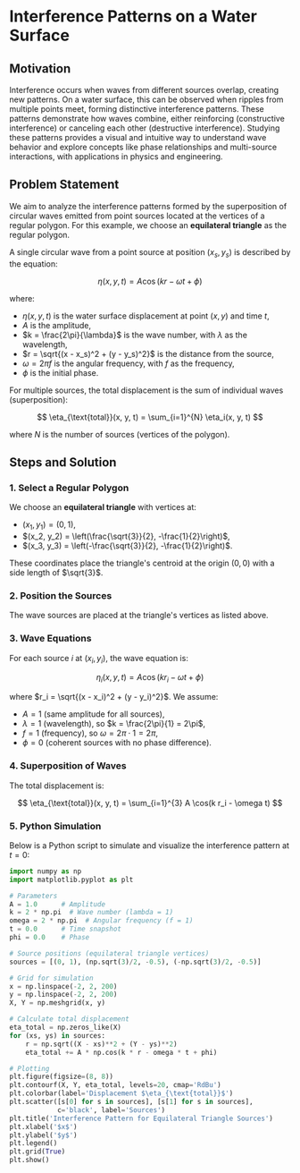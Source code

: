 # Interference Patterns on a Water Surface

## Motivation
Interference occurs when waves from different sources overlap, creating new patterns. On a water surface, this can be observed when ripples from multiple points meet, forming distinctive interference patterns. These patterns demonstrate how waves combine, either reinforcing (constructive interference) or canceling each other (destructive interference). Studying these patterns provides a visual and intuitive way to understand wave behavior and explore concepts like phase relationships and multi-source interactions, with applications in physics and engineering.

## Problem Statement
We aim to analyze the interference patterns formed by the superposition of circular waves emitted from point sources located at the vertices of a regular polygon. For this example, we choose an **equilateral triangle** as the regular polygon.

A single circular wave from a point source at position $(x_s, y_s)$ is described by the equation:

$$ \eta(x, y, t) = A \cos(k r - \omega t + \phi) $$

where:
- $\eta(x, y, t)$ is the water surface displacement at point $(x, y)$ and time $t$,
- $A$ is the amplitude,
- $k = \frac{2\pi}{\lambda}$ is the wave number, with $\lambda$ as the wavelength,
- $r = \sqrt{(x - x_s)^2 + (y - y_s)^2}$ is the distance from the source,
- $\omega = 2\pi f$ is the angular frequency, with $f$ as the frequency,
- $\phi$ is the initial phase.

For multiple sources, the total displacement is the sum of individual waves (superposition):

$$ \eta_{\text{total}}(x, y, t) = \sum_{i=1}^{N} \eta_i(x, y, t) $$

where $N$ is the number of sources (vertices of the polygon).

## Steps and Solution

### 1. Select a Regular Polygon
We choose an **equilateral triangle** with vertices at:
- $(x_1, y_1) = (0, 1)$,
- $(x_2, y_2) = \left(\frac{\sqrt{3}}{2}, -\frac{1}{2}\right)$,
- $(x_3, y_3) = \left(-\frac{\sqrt{3}}{2}, -\frac{1}{2}\right)$.

These coordinates place the triangle's centroid at the origin $(0, 0)$ with a side length of $\sqrt{3}$.

### 2. Position the Sources
The wave sources are placed at the triangle's vertices as listed above.

### 3. Wave Equations
For each source $i$ at $(x_i, y_i)$, the wave equation is:

$$ \eta_i(x, y, t) = A \cos(k r_i - \omega t + \phi) $$

where $r_i = \sqrt{(x - x_i)^2 + (y - y_i)^2}$. We assume:
- $A = 1$ (same amplitude for all sources),
- $\lambda = 1$ (wavelength), so $k = \frac{2\pi}{1} = 2\pi$,
- $f = 1$ (frequency), so $\omega = 2\pi \cdot 1 = 2\pi$,
- $\phi = 0$ (coherent sources with no phase difference).

### 4. Superposition of Waves
The total displacement is:

$$ \eta_{\text{total}}(x, y, t) = \sum_{i=1}^{3} A \cos(k r_i - \omega t) $$

### 5. Python Simulation
Below is a Python script to simulate and visualize the interference pattern at $t = 0$:

```python
import numpy as np
import matplotlib.pyplot as plt

# Parameters
A = 1.0      # Amplitude
k = 2 * np.pi  # Wave number (lambda = 1)
omega = 2 * np.pi  # Angular frequency (f = 1)
t = 0.0      # Time snapshot
phi = 0.0    # Phase

# Source positions (equilateral triangle vertices)
sources = [(0, 1), (np.sqrt(3)/2, -0.5), (-np.sqrt(3)/2, -0.5)]

# Grid for simulation
x = np.linspace(-2, 2, 200)
y = np.linspace(-2, 2, 200)
X, Y = np.meshgrid(x, y)

# Calculate total displacement
eta_total = np.zeros_like(X)
for (xs, ys) in sources:
    r = np.sqrt((X - xs)**2 + (Y - ys)**2)
    eta_total += A * np.cos(k * r - omega * t + phi)

# Plotting
plt.figure(figsize=(8, 8))
plt.contourf(X, Y, eta_total, levels=20, cmap='RdBu')
plt.colorbar(label='Displacement $\eta_{\text{total}}$')
plt.scatter([s[0] for s in sources], [s[1] for s in sources], 
            c='black', label='Sources')
plt.title('Interference Pattern for Equilateral Triangle Sources')
plt.xlabel('$x$')
plt.ylabel('$y$')
plt.legend()
plt.grid(True)
plt.show()